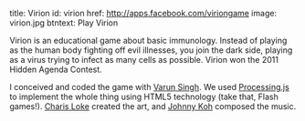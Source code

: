title: Virion
id: virion
href: http://apps.facebook.com/viriongame
image: virion.jpg
btntext: Play Virion

Virion is an educational game about basic immunology. Instead of
playing as the human body fighting off evil illnesses, you join
the dark side, playing as a virus trying to infect as many cells
as possible. Virion won the 2011 Hidden Agenda Contest.

I conceived and coded the game with [Varun
Singh](http://varunsingh.me).  We used
[Processing.js](http://processingjs.org) to implement the whole
thing using HTML5 technology (take that, Flash games!). [Charis
Loke](http://charisloke.com) created the art, and [Johnny
Koh](http://jvkoh.com) composed the music.
